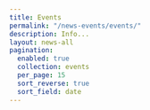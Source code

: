 ```yaml
---
title: Events
permalink: "/news-events/events/"
description: Info...
layout: news-all
pagination:
  enabled: true
  collection: events
  per_page: 15
  sort_reverse: true
  sort_field: date
---
```


